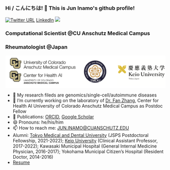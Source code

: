 ### Hi / こんにちは! 👋 This is Jun Inamo's github profile!

[![Twitter URL](https://img.shields.io/twitter/url/https/twitter.com/bukotsunikki.svg?style=social&label=Follow%20%40InamoJun)](https://twitter.com/InamoJun)
[LinkedIn](https://www.linkedin.com/in/jun-inamo-8949ba235/)
![](https://komarev.com/ghpvc/?username=juninamo&style=flat-square&color=green&label=PROFILE+VIEWS)

### Computational Scientist @CU Anschutz Medical Campus
### Rheumatologist @Japan

<kbd>
<img src="https://github.com/juninamo/juninamo/blob/main/images/README_logo.png" width="800" align="center">
</kbd>

- 🧪 My research fileds are genomics/single-cell/autoimmune diseases
- 🔭 I’m currently working on the laboratory of [Dr. Fan Zhang](https://fanzhanglab.org/), Center for Health AI University of Colorado Anschutz Medical Campus as Postdoc Fellow
- 📄 Publications: [ORCID](https://orcid.org/0000-0002-9927-7936), [Google Scholar](https://scholar.google.com/citations?user=ikxer9AAAAAJ&hl=en)
- 😄 Pronouns: he/his/him
- 📫 How to reach me: JUN.INAMO@CUANSCHUTZ.EDU
- Alumni: [Tokyo Medical and Dental University](https://www.tmd.ac.jp/english/gfd/) (JSPS Postdoctoral Fellowship, 2021-2022); [Keio University](https://www.keio.ac.jp/en/) (Clinical Assistant Professor, 2017-2022); Kawasaki Municipal Hospital (General Internal Medicine Physician, 2016-2017); Yokohama Municipal Citizen’s Hospital (Resident Doctor, 2014-2016)
- [Resume](https://github.com/juninamo/juninamo/blob/main/Resume_20230707.pdf)